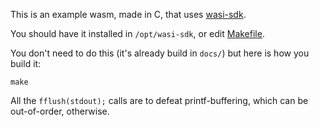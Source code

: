 This is an example wasm, made in C, that uses [wasi-sdk](https://github.com/WebAssembly/wasi-sdk).

You should have it installed in `/opt/wasi-sdk`, or edit [Makefile](Makefile).

You don't need to do this (it's already build in `docs/`) but here is how you build it:

```
make
```

All the `fflush(stdout);` calls are to defeat printf-buffering, which can be out-of-order, otherwise.